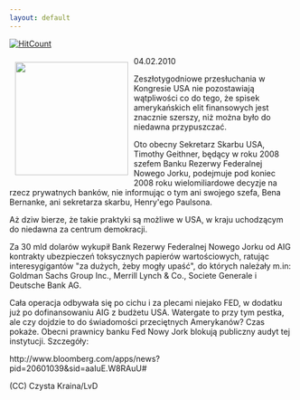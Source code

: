 ```yaml
---
layout: default
---
```


[![HitCount](http://hits.dwyl.io/czystakraina/{{post.url}}.svg)](http://hits.dwyl.io/czystakraina/{{post.url}})


<p><img src="{{site.baseurl}}\articles\pictures\465.fedNY.jpg" align="left" style="margin: 10px 10px" width="200"><!--25-->
04.02.2010</p><p>Zeszłotygodniowe przesłuchania w Kongresie USA nie pozostawiają wątpliwości
co do tego, że spisek amerykańskich elit finansowych jest znacznie
szerszy, niż można było do niedawna przypuszczać.</p><p>
</p><p>Oto obecny Sekretarz Skarbu USA, Timothy Geithner, będący w roku 2008
szefem Banku Rezerwy Federalnej Nowego Jorku, podejmuje pod koniec 2008
roku wielomiliardowe decyzje na rzecz prywatnych banków, nie informując
o tym ani swojego szefa, Bena Bernanke, ani sekretarza skarbu,
Henry'ego Paulsona. </p><p>
</p><p>Aż dziw bierze, że takie praktyki są możliwe w USA, w kraju uchodzącym do niedawna za centrum demokracji. </p><p>Za 30 mld dolarów wykupił Bank Rezerwy Federalnej Nowego Jorku od AIG kontrakty ubezpieczeń toksycznych papierów wartościowych, ratując interesygigantów "za dużych, żeby mogły upaść", do których należały m.in: Goldman Sachs Group Inc., Merrill Lynch &amp; Co., Societe Generale i Deutsche Bank AG.</p><p>Cała operacja odbywała się po cichu i za plecami niejako FED, w dodatku już po dofinansowaniu AIG z budżetu USA. Watergate to przy tym pestka, ale czy dojdzie to do świadomości przeciętnych Amerykanów? Czas pokaże. Obecni prawnicy banku Fed Nowy Jork blokują publiczny audyt tej instytucji. Szczegóły:</p><p>http://www.bloomberg.com/apps/news?pid=20601039&amp;sid=aaIuE.W8RAuU#</p><p>(CC) Czysta Kraina/LvD</p>